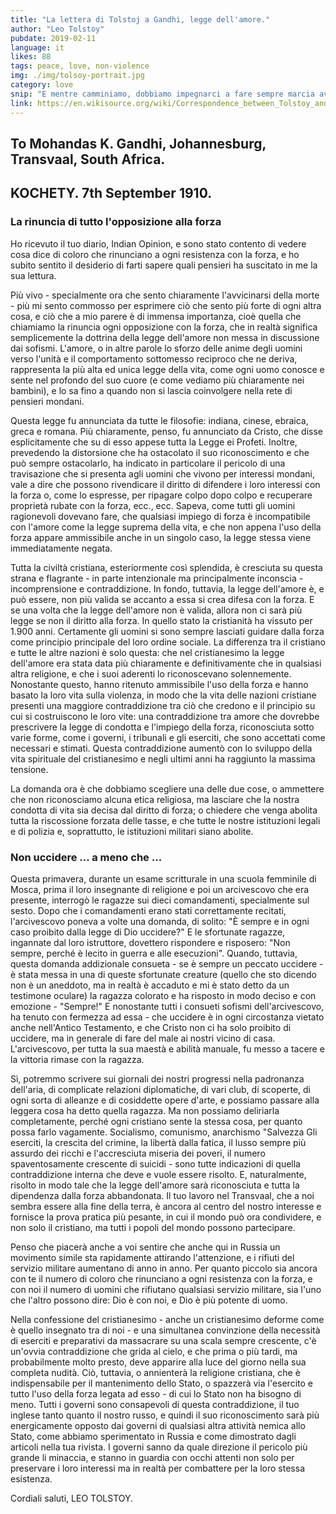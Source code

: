 ```yaml
---
title: "La lettera di Tolstoj a Gandhi, legge dell'amore."
author: "Leo Tolstoy"
pubdate: 2019-02-11
language: it
likes: 88
tags: peace, love, non-violence
img: ./img/tolsoy-portrait.jpg
category: love
snip: "E mentre camminiamo, dobbiamo impegnarci a fare sempre marcia avanti. Non possiamo tornare indietro."
link: https://en.wikisource.org/wiki/Correspondence_between_Tolstoy_and_Gandhi
---
```






## To Mohandas K. Gandhi, Johannesburg, Transvaal, South Africa.
## KOCHETY. 7th September 1910.


### La rinuncia di tutto l'opposizione alla forza

Ho ricevuto il tuo diario, Indian Opinion, e sono stato contento di vedere cosa dice di coloro che rinunciano a ogni resistenza con la forza, e ho subito sentito il desiderio di farti sapere quali pensieri ha suscitato in me la sua lettura.

Più vivo - specialmente ora che sento chiaramente l'avvicinarsi della morte - più mi sento commosso per esprimere ciò che sento più forte di ogni altra cosa, e ciò che a mio parere è di immensa importanza, cioè quella che chiamiamo la rinuncia ogni opposizione con la forza, che in realtà significa semplicemente la dottrina della legge dell'amore non messa in discussione dai sofismi. L'amore, o in altre parole lo sforzo delle anime degli uomini verso l'unità e il comportamento sottomesso reciproco che ne deriva, rappresenta la più alta ed unica legge della vita, come ogni uomo conosce e sente nel profondo del suo cuore (e come vediamo più chiaramente nei bambini), e lo sa fino a quando non si lascia coinvolgere nella rete di pensieri mondani.

Questa legge fu annunciata da tutte le filosofie: indiana, cinese, ebraica, greca e romana. Più chiaramente, penso, fu annunciato da Cristo, che disse esplicitamente che su di esso appese tutta la Legge ei Profeti. Inoltre, prevedendo la distorsione che ha ostacolato il suo riconoscimento e che può sempre ostacolarlo, ha indicato in particolare il pericolo di una travisazione che si presenta agli uomini che vivono per interessi mondani, vale a dire che possono rivendicare il diritto di difendere i loro interessi con la forza o, come lo espresse, per ripagare colpo dopo colpo e recuperare proprietà rubate con la forza, ecc., ecc. Sapeva, come tutti gli uomini ragionevoli dovevano fare, che qualsiasi impiego di forza è incompatibile con l'amore come la legge suprema della vita, e che non appena l'uso della forza appare ammissibile anche in un singolo caso, la legge stessa viene immediatamente negata.

Tutta la civiltà cristiana, esteriormente così splendida, è cresciuta su questa strana e flagrante - in parte intenzionale ma principalmente inconscia - incomprensione e contraddizione. In fondo, tuttavia, la legge dell'amore è, e può essere, non più valida se accanto a essa si crea difesa con la forza. E se una volta che la legge dell'amore non è valida, allora non ci sarà più legge se non il diritto alla forza. In quello stato la cristianità ha vissuto per 1.900 anni. Certamente gli uomini si sono sempre lasciati guidare dalla forza come principio principale del loro ordine sociale. La differenza tra il cristiano e tutte le altre nazioni è solo questa: che nel cristianesimo la legge dell'amore era stata data più chiaramente e definitivamente che in qualsiasi altra religione, e che i suoi aderenti lo riconoscevano solennemente. Nonostante questo, hanno ritenuto ammissibile l'uso della forza e hanno basato la loro vita sulla violenza, in modo che la vita delle nazioni cristiane presenti una maggiore contraddizione tra ciò che credono e il principio su cui si costruiscono le loro vite: una contraddizione tra amore che dovrebbe prescrivere la legge di condotta e l'impiego della forza, riconosciuta sotto varie forme, come i governi, i tribunali e gli eserciti, che sono accettati come necessari e stimati. Questa contraddizione aumentò con lo sviluppo della vita spirituale del cristianesimo e negli ultimi anni ha raggiunto la massima tensione.

La domanda ora è che dobbiamo scegliere una delle due cose, o ammettere che non riconosciamo alcuna etica religiosa, ma lasciare che la nostra condotta di vita sia decisa dal diritto di forza; o chiedere che venga abolita tutta la riscossione forzata delle tasse, e che tutte le nostre istituzioni legali e di polizia e, soprattutto, le istituzioni militari siano abolite.

### Non uccidere ... a meno che ...

Questa primavera, durante un esame scritturale in una scuola femminile di Mosca, prima il loro insegnante di religione e poi un arcivescovo che era presente, interrogò le ragazze sui dieci comandamenti, specialmente sul sesto. Dopo che i comandamenti erano stati correttamente recitati, l'arcivescovo poneva a volte una domanda, di solito: "È sempre e in ogni caso proibito dalla legge di Dio uccidere?" E le sfortunate ragazze, ingannate dal loro istruttore, dovettero rispondere e risposero: "Non sempre, perché è lecito in guerra e alle esecuzioni". Quando, tuttavia, questa domanda addizionale consueta - se è sempre un peccato uccidere - è stata messa in una di queste sfortunate creature (quello che sto dicendo non è un aneddoto, ma in realtà è accaduto e mi è stato detto da un testimone oculare) la ragazza colorato e ha risposto in modo deciso e con emozione - "Sempre!" E nonostante tutti i consueti sofismi dell'arcivescovo, ha tenuto con fermezza ad essa - che uccidere è in ogni circostanza vietato anche nell'Antico Testamento, e che Cristo non ci ha solo proibito di uccidere, ma in generale di fare del male ai nostri vicino di casa. L'arcivescovo, per tutta la sua maestà e abilità manuale, fu messo a tacere e la vittoria rimase con la ragazza.

Sì, potremmo scrivere sui giornali dei nostri progressi nella padronanza dell'aria, di complicate relazioni diplomatiche, di vari club, di scoperte, di ogni sorta di alleanze e di cosiddette opere d'arte, e possiamo passare alla leggera cosa ha detto quella ragazza. Ma non possiamo deliriarla completamente, perché ogni cristiano sente la stessa cosa, per quanto possa farlo vagamente. Socialismo, comunismo, anarchismo "Salvezza Gli eserciti, la crescita del crimine, la libertà dalla fatica, il lusso sempre più assurdo dei ricchi e l'accresciuta miseria dei poveri, il numero spaventosamente crescente di suicidi - sono tutte indicazioni di quella contraddizione interna che deve e vuole essere risolto. E, naturalmente, risolto in modo tale che la legge dell'amore sarà riconosciuta e tutta la dipendenza dalla forza abbandonata. Il tuo lavoro nel Transvaal, che a noi sembra essere alla fine della terra, è ancora al centro del nostro interesse e fornisce la prova pratica più pesante, in cui il mondo può ora condividere, e non solo il cristiano, ma tutti i popoli del mondo possono partecipare.

Penso che piacerà anche a voi sentire che anche qui in Russia un movimento simile sta rapidamente attirando l'attenzione, e i rifiuti del servizio militare aumentano di anno in anno. Per quanto piccolo sia ancora con te il numero di coloro che rinunciano a ogni resistenza con la forza, e con noi il numero di uomini che rifiutano qualsiasi servizio militare, sia l'uno che l'altro possono dire: Dio è con noi, e Dio è più potente di uomo.

Nella confessione del cristianesimo - anche un cristianesimo deforme come è quello insegnato tra di noi - e una simultanea convinzione della necessità di eserciti e preparativi da massacrare su una scala sempre crescente, c'è un'ovvia contraddizione che grida al cielo, e che prima o più tardi, ma probabilmente molto presto, deve apparire alla luce del giorno nella sua completa nudità. Ciò, tuttavia, o annienterà la religione cristiana, che è indispensabile per il mantenimento dello Stato, o spazzerà via l'esercito e tutto l'uso della forza legata ad esso - di cui lo Stato non ha bisogno di meno. Tutti i governi sono consapevoli di questa contraddizione, il tuo inglese tanto quanto il nostro russo, e quindi il suo riconoscimento sarà più energicamente opposto dai governi di qualsiasi altra attività nemica allo Stato, come abbiamo sperimentato in Russia e come dimostrato dagli articoli nella tua rivista. I governi sanno da quale direzione il pericolo più grande li minaccia, e stanno in guardia con occhi attenti non solo per preservare i loro interessi ma in realtà per combattere per la loro stessa esistenza.

Cordiali saluti, LEO TOLSTOY.

